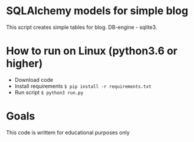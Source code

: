 # SQLAlchemy models for simple blog
This script creates simple tables for blog. DB-engine - sqlite3.

# How to run on Linux (python3.6 or higher)
* Download code
* Install requirements `$ pip install -r requirements.txt`
* Run script `$ python3 run.py`

# Goals
This code is writtem for educational purposes only